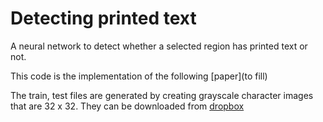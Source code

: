 Detecting printed text
=======================
A neural network to detect whether a selected region has printed text or not. 

This code is the implementation of the following [paper](to fill)

The train, test files are generated by creating grayscale character images that are 32 x 32. They can be downloaded from [dropbox](https://www.dropbox.com/sh/n6b9fng8k4r1kd3/AAAyBIf7b5dM2XBPf24wR-d2a?dl=0)
